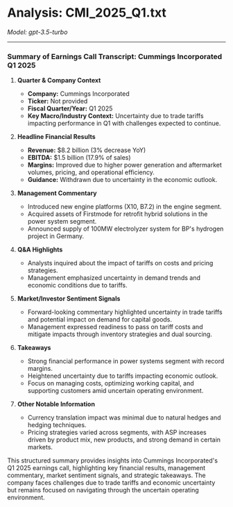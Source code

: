 # Analysis: CMI_2025_Q1.txt

*Model: gpt-3.5-turbo*

---

### Summary of Earnings Call Transcript: Cummings Incorporated Q1 2025

1. **Quarter & Company Context**
   - **Company:** Cummings Incorporated
   - **Ticker:** Not provided
   - **Fiscal Quarter/Year:** Q1 2025
   - **Key Macro/Industry Context:** Uncertainty due to trade tariffs impacting performance in Q1 with challenges expected to continue.

2. **Headline Financial Results**
   - **Revenue:** $8.2 billion (3% decrease YoY)
   - **EBITDA:** $1.5 billion (17.9% of sales)
   - **Margins:** Improved due to higher power generation and aftermarket volumes, pricing, and operational efficiency.
   - **Guidance:** Withdrawn due to uncertainty in the economic outlook.

3. **Management Commentary**
   - Introduced new engine platforms (X10, B7.2) in the engine segment.
   - Acquired assets of Firstmode for retrofit hybrid solutions in the power system segment.
   - Announced supply of 100MW electrolyzer system for BP's hydrogen project in Germany.

4. **Q&A Highlights**
   - Analysts inquired about the impact of tariffs on costs and pricing strategies.
   - Management emphasized uncertainty in demand trends and economic conditions due to tariffs.

5. **Market/Investor Sentiment Signals**
   - Forward-looking commentary highlighted uncertainty in trade tariffs and potential impact on demand for capital goods.
   - Management expressed readiness to pass on tariff costs and mitigate impacts through inventory strategies and dual sourcing.

6. **Takeaways**
   - Strong financial performance in power systems segment with record margins.
   - Heightened uncertainty due to tariffs impacting economic outlook.
   - Focus on managing costs, optimizing working capital, and supporting customers amid uncertain operating environment.

7. **Other Notable Information**
   - Currency translation impact was minimal due to natural hedges and hedging techniques.
   - Pricing strategies varied across segments, with ASP increases driven by product mix, new products, and strong demand in certain markets.

This structured summary provides insights into Cummings Incorporated's Q1 2025 earnings call, highlighting key financial results, management commentary, market sentiment signals, and strategic takeaways. The company faces challenges due to trade tariffs and economic uncertainty but remains focused on navigating through the uncertain operating environment.